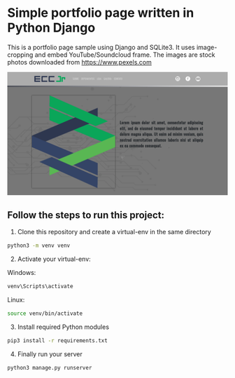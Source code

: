 # Simple portfolio page written in Python Django

This is a portfolio page sample using Django and SQLite3. It uses image-cropping and embed YouTube/Soundcloud frame. The images are stock photos downloaded from https://www.pexels.com

![](preview.png)

## Follow the steps to run this project:

1. Clone this repository and create a virtual-env in the same directory
```sh
python3 -m venv venv
```

2. Activate your virtual-env:

Windows:
```sh
venv\Scripts\activate
```

Linux:
```sh
source venv/bin/activate
```

3. Install required Python modules
```sh
pip3 install -r requirements.txt
```

4. Finally run your server
```sh
python3 manage.py runserver
```

